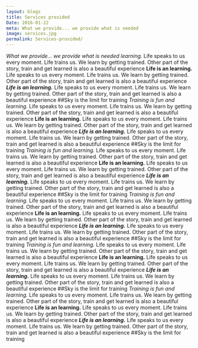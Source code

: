 ```yaml
---
layout: blogs
title: Services provided
Date: 2016-01-22
meta: What we provide... we provide what is needed 
image: services.jpg
permalink: Services-provided/
---
```

_What we provide... we provide what is needed learning._ Life speaks to us every moment. Life trains us. We learn by getting trained. Other part of the story, train and get learned is also a beautiful experience
**Life is an learning.** Life speaks to us every moment. Life trains us. We learn by getting trained. Other part of the story, train and get learned is also a beautiful experience
**_Life is an learning._** Life speaks to us every moment. Life trains us. We learn by getting trained. Other part of the story, train and get learned is also a beautiful experience
##Sky is the limit for training
_Training is fun and learning._ Life speaks to us every moment. Life trains us. We learn by getting trained. Other part of the story, train and get learned is also a beautiful experience
**Life is an learning.** Life speaks to us every moment. Life trains us. We learn by getting trained. Other part of the story, train and get learned is also a beautiful experience
**_Life is an learning._** Life speaks to us every moment. Life trains us. We learn by getting trained. Other part of the story, train and get learned is also a beautiful experience
##Sky is the limit for training
_Training is fun and learning._ Life speaks to us every moment. Life trains us. We learn by getting trained. Other part of the story, train and get learned is also a beautiful experience
**Life is an learning.** Life speaks to us every moment. Life trains us. We learn by getting trained. Other part of the story, train and get learned is also a beautiful experience
**_Life is an learning._** Life speaks to us every moment. Life trains us. We learn by getting trained. Other part of the story, train and get learned is also a beautiful experience
##Sky is the limit for training
_Training is fun and learning._ Life speaks to us every moment. Life trains us. We learn by getting trained. Other part of the story, train and get learned is also a beautiful experience
**Life is an learning.** Life speaks to us every moment. Life trains us. We learn by getting trained. Other part of the story, train and get learned is also a beautiful experience
**_Life is an learning._** Life speaks to us every moment. Life trains us. We learn by getting trained. Other part of the story, train and get learned is also a beautiful experience
##Sky is the limit for training
_Training is fun and learning._ Life speaks to us every moment. Life trains us. We learn by getting trained. Other part of the story, train and get learned is also a beautiful experience
**Life is an learning.** Life speaks to us every moment. Life trains us. We learn by getting trained. Other part of the story, train and get learned is also a beautiful experience
**_Life is an learning._** Life speaks to us every moment. Life trains us. We learn by getting trained. Other part of the story, train and get learned is also a beautiful experience
##Sky is the limit for training
_Training is fun and learning._ Life speaks to us every moment. Life trains us. We learn by getting trained. Other part of the story, train and get learned is also a beautiful experience
**Life is an learning.** Life speaks to us every moment. Life trains us. We learn by getting trained. Other part of the story, train and get learned is also a beautiful experience
**_Life is an learning._** Life speaks to us every moment. Life trains us. We learn by getting trained. Other part of the story, train and get learned is also a beautiful experience
##Sky is the limit for training
